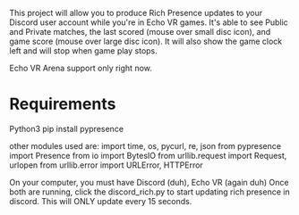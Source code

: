 This project will allow you to produce Rich Presence updates to your Discord user account while you're in Echo VR games.
It's able to see Public and Private matches, the last scored (mouse over small disc icon), and game score (mouse over large disc icon). It will also show the game clock left and will stop when game play stops. 

Echo VR Arena support only right now.


# Requirements
Python3
pip install pypresence

other modules used are: 
import time, os, pycurl, re, json
from pypresence import Presence
from io import BytesIO
from urllib.request import Request, urlopen
from urllib.error import URLError, HTTPError

On your computer, you must have Discord (duh), Echo VR (again duh)
Once both are running, click the discord_rich.py to start updating rich presence in discord.  This will ONLY update every 15 seconds.

